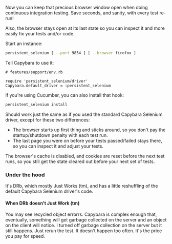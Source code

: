 Now you can keep that precious browser window open when doing continuous integration testing.
Save seconds, and sanity, with every test re-run!

Also, the browser stays open at its last state so you can inspect it and more easily
fix your tests and/or code.

Start an instance:

``` bash
persistent_selenium [ --port 9854 ] [ --browser firefox ]
```

Tell Capybara to use it:

```
# features/support/env.rb

require 'persistent_selenium/driver'
Capybara.default_driver = :persistent_selenium
```

If you're using Cucumber, you can also install that hook:

``` bash
persistent_selenium install
```

Should work just the same as if you used the standard Capybara Selenium driver, except for
these two differences:

* The browser starts up first thing and sticks around, so you don't pay the startup/shutdown
  penalty with each test run.
* The last page you were on before your tests passed/failed stays there, so you can inspect it
  and adjust your tests.

The browser's cache is disabled, and cookies are reset before the next test runs, so you still get the state
cleared out before your next set of tests.

### Under the hood

It's DRb, which mostly Just Works (tm), and has a little reshuffling of the default Capybara Selenium driver's code.

#### When DRb doesn't Just Work (tm)

You may see recycled object errorrs. Capybara is complex enough that, eventually, something
will get garbage collected on the server and an object on the client will notice.
I turned off garbage collection on the server but it still happens.
Just rerun the test. It doesn't happen too often. It's the price you pay for speed.


